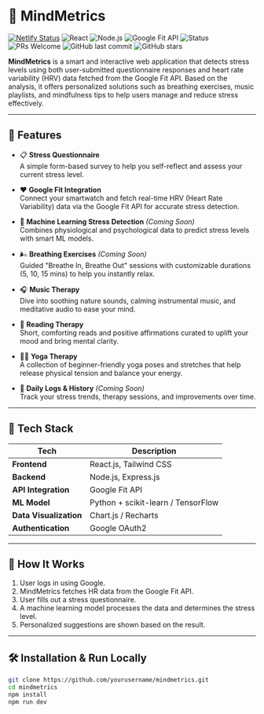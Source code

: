 # 🧠 MindMetrics
[![Netlify Status](https://api.netlify.com/api/v1/badges/884d6de3-7fda-42db-8ff2-f0885c5761a6/deploy-status)](https://app.netlify.com/sites/mindmetricss/deploys)
![React](https://img.shields.io/badge/Frontend-React-blue?logo=react)
![Node.js](https://img.shields.io/badge/Backend-Node.js-green?logo=node.js)
![Google Fit API](https://img.shields.io/badge/API-Google%20Fit-red?logo=google)
![Status](https://img.shields.io/badge/Status-Under%20Development-orange)
![PRs Welcome](https://img.shields.io/badge/PRs-welcome-brightgreen?logo=github)
![GitHub last commit](https://img.shields.io/github/last-commit/Sarthak2845/mindmetrics?style=flat&color=blue)
![GitHub stars](https://img.shields.io/github/stars/Sarthak2845/mindmetrics?style=flat&color=magenta)


**MindMetrics** is a smart and interactive web application that detects stress levels using both user-submitted questionnaire responses and heart rate variability (HRV) data fetched from the Google Fit API. Based on the analysis, it offers personalized solutions such as breathing exercises, music playlists, and mindfulness tips to help users manage and reduce stress effectively.

---

## 🚀 Features

- 📋 **Stress Questionnaire**  
  A simple form-based survey to help you self-reflect and assess your current stress level.

- ❤️ **Google Fit Integration**  
  Connect your smartwatch and fetch real-time HRV (Heart Rate Variability) data via the Google Fit API for accurate stress detection.

- 🤖 **Machine Learning Stress Detection**  *(Coming Soon)*  
  Combines physiological and psychological data to predict stress levels with smart ML models.

- 🌬️ **Breathing Exercises**  *(Coming Soon)*  
  Guided "Breathe In, Breathe Out" sessions with customizable durations (5, 10, 15 mins) to help you instantly relax.

- 🎧 **Music Therapy**  
  Dive into soothing nature sounds, calming instrumental music, and meditative audio to ease your mind.

- 📖 **Reading Therapy**  
  Short, comforting reads and positive affirmations curated to uplift your mood and bring mental clarity.

- 🧘‍♀️ **Yoga Therapy**  
  A collection of beginner-friendly yoga poses and stretches that help release physical tension and balance your energy.

- 📅 **Daily Logs & History** *(Coming Soon)*  
  Track your stress trends, therapy sessions, and improvements over time.


---

## 🧩 Tech Stack

| Tech | Description |
|------|-------------|
| **Frontend** | React.js, Tailwind CSS |
| **Backend** | Node.js, Express.js |
| **API Integration** | Google Fit API |
| **ML Model** | Python + scikit-learn / TensorFlow |
| **Data Visualization** | Chart.js / Recharts |
| **Authentication** | Google OAuth2 |

---

## 🧠 How It Works

1. User logs in using Google.
2. MindMetrics fetches HR data from the Google Fit API.
3. User fills out a stress questionnaire.
4. A machine learning model processes the data and determines the stress level.
5. Personalized suggestions are shown based on the result.

---

## 🛠️ Installation & Run Locally

```bash
git clone https://github.com/yourusername/mindmetrics.git
cd mindmetrics
npm install
npm run dev

